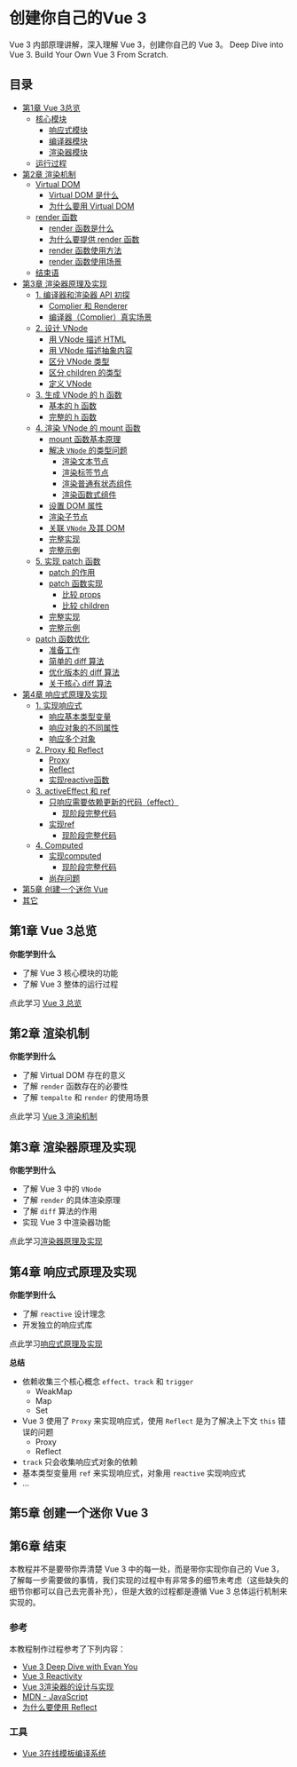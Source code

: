 # 创建你自己的Vue 3
Vue 3 内部原理讲解，深入理解 Vue 3，创建你自己的 Vue 3。
Deep Dive into Vue 3. Build Your Own Vue 3 From Scratch.

## 目录

  - [第1章 Vue 3总览](#第1章-vue-3总览)
    - [核心模块](./course/chapter1/OVERVIEW.md#核心模块)
      - [响应式模块](./course/chapter1/OVERVIEW.md#响应式模块)
      - [编译器模块](./course/chapter1/OVERVIEW.md#编译器模块)
      - [渲染器模块](./course/chapter1/OVERVIEW.md#渲染器模块)
    - [运行过程](./course/chapter1/OVERVIEW.md#运行过程)
  - [第2章 渲染机制](#第2章-渲染机制)
    - [Virtual DOM](./course/chapter2/RENDERER.md#virtual-dom)
      - [Virtual DOM 是什么](./course/chapter2/RENDERER.md#virtual-dom-是什么)
      - [为什么要用 Virtual DOM](./course/chapter2/RENDERER.md#为什么要用-virtual-dom)
    - [render 函数](./course/chapter2/RENDERER.md#render-函数)
      - [render 函数是什么](./course/chapter2/RENDERER.md#render-函数是什么)
      - [为什么要提供 render 函数](./course/chapter2/RENDERER.md#为什么要提供-render-函数)
      - [render 函数使用方法](./course/chapter2/RENDERER.md#render-函数使用方法)
      - [render 函数使用场景](./course/chapter2/RENDERER.md#render-函数使用场景)
    - [结束语](./course/chapter2/RENDERER.md#结束语)
  - [第3章 渲染器原理及实现](#第3章-渲染器原理及实现)
    - [1. 编译器和渲染器 API 初探](./course/chapter3/1.API.md#1-编译器和渲染器-api-初探)
      - [Complier 和 Renderer](./course/chapter3/1.API.md#complier-和-renderer)
      - [编译器（Complier）真实场景](./course/chapter3/1.API.md#编译器complier真实场景)
    - [2. 设计 VNode](./course/chapter3/2.VNODE.md#2-设计-vnode)
      - [用 VNode 描述 HTML](./course/chapter3/2.VNODE.md#用-vnode-描述-html)
      - [用 VNode 描述抽象内容](./course/chapter3/2.VNODE.md#用-vnode-描述抽象内容)
      - [区分 VNode 类型](./course/chapter3/2.VNODE.md#区分-vnode-类型)
      - [区分 children 的类型](./course/chapter3/2.VNODE.md#区分-children-的类型)
      - [定义 VNode](./course/chapter3/2.VNODE.md#定义-vnode)
    - [3. 生成 VNode 的 h 函数](./course/chapter3/3.HFUNCTION.md#3-生成-vnode-的-h-函数)
      - [基本的 h 函数](./course/chapter3/3.HFUNCTION.md#基本的-h-函数)
      - [完整的 h 函数](./course/chapter3/3.HFUNCTION.md#完整的-h-函数)
    - [4. 渲染 VNode 的 mount 函数](./course/chapter3/4.MOUNT.md#4-渲染-vnode-的-mount-函数)
      - [mount 函数基本原理](./course/chapter3/4.MOUNT.md#mount-函数基本原理)
      - [解决 `VNode` 的类型问题](./course/chapter3/4.MOUNT.md#解决-vnode-的类型问题)
        - [渲染文本节点](./course/chapter3/4.MOUNT.md#渲染文本节点)
        - [渲染标签节点](./course/chapter3/4.MOUNT.md#渲染标签节点)
        - [渲染普通有状态组件](./course/chapter3/4.MOUNT.md#渲染普通有状态组件)
        - [渲染函数式组件](./course/chapter3/4.MOUNT.md#渲染函数式组件)
      - [设置 DOM 属性](./course/chapter3/4.MOUNT.md#设置-dom-属性)
      - [渲染子节点](./course/chapter3/4.MOUNT.md#渲染子节点)
      - [关联 `VNode` 及其 DOM](./course/chapter3/4.MOUNT.md#关联-vnode-及其-dom)
      - [完整实现](./course/chapter3/4.MOUNT.md#完整实现)
      - [完整示例](./course/chapter3/4.MOUNT.md#完整示例)
    - [5. 实现 patch 函数](./course/chapter3/5.PATCH.md#5-实现-patch-函数)
      - [patch 的作用](./course/chapter3/5.PATCH.md#patch-的作用)
      - [patch 函数实现](./course/chapter3/5.PATCH.md#patch-函数实现)
        - [比较 props](./course/chapter3/5.PATCH.md#比较-props)
        - [比较 children](./course/chapter3/5.PATCH.md#比较-children)
      - [完整实现](./course/chapter3/5.PATCH.md#完整实现)
      - [完整示例](./course/chapter3/5.PATCH.md#完整示例)
    - [patch 函数优化](./course/chapter3/6.DIFF.md#patch-函数优化)
      - [准备工作](./course/chapter3/6.DIFF.md#准备工作)
      - [简单的 diff 算法](./course/chapter3/6.DIFF.md#简单的-diff-算法)
      - [优化版本的 diff 算法](./course/chapter3/6.DIFF.md#优化版本的-diff-算法)
      - [关于核心 diff 算法](./course/chapter3/6.DIFF.md#关于核心-diff-算法)
  - [第4章 响应式原理及实现](#第4章-响应式原理及实现)
    - [1. 实现响应式](./course/chapter4/1.REACTIVITY.md#1-实现响应式)
      - [响应基本类型变量](./course/chapter4/1.REACTIVITY.md#响应基本类型变量)
      - [响应对象的不同属性](./course/chapter4/1.REACTIVITY.md#响应对象的不同属性)
      - [响应多个对象](./course/chapter4/1.REACTIVITY.md#响应多个对象)
    - [2. Proxy 和 Reflect](./coursee/../course/chapter4/2.PROXY&REFLECT.md#2-proxy-和-reflect)
      - [Proxy](./coursee/../course/chapter4/2.PROXY&REFLECT.md#proxy)
      - [Reflect](./coursee/../course/chapter4/2.PROXY&REFLECT.md#reflect)
      - [实现reactive函数](./coursee/../course/chapter4/2.PROXY&REFLECT.md#实现reactive函数)
    - [3. activeEffect 和 ref](./course/chapter4/3.ACTIVEEFFECT&REF.md#3-activeeffect-和-ref)
      - [只响应需要依赖更新的代码（effect）](./course/chapter4/3.ACTIVEEFFECT&REF.md#只响应需要依赖更新的代码effect)
        - [现阶段完整代码](./course/chapter4/3.ACTIVEEFFECT&REF.md#现阶段完整代码)
      - [实现ref](./course/chapter4/3.ACTIVEEFFECT&REF.md#实现ref)
        - [现阶段完整代码](./course/chapter4/3.ACTIVEEFFECT&REF.md#现阶段完整代码-1)
    - [4. Computed](./course/chapter4/4.COMPUTED.md#lesson4---computed)
      - [实现computed](./course/chapter4/4.COMPUTED.md#实现computed)
        - [现阶段完整代码](./course/chapter4/4.COMPUTED.md#现阶段完整代码-2)
      - [尚存问题](./course/chapter4/4.COMPUTED.md#尚存问题)
  - [第5章 创建一个迷你 Vue](#第5章-创建一个迷你-vue)
  - [其它](#其它)

## 第1章 Vue 3总览

**你能学到什么**
- 了解 Vue 3 核心模块的功能
- 了解 Vue 3 整体的运行过程

点此学习 [Vue 3 总览](./course/chapter1/OVERVIEW.md)

## 第2章 渲染机制
**你能学到什么**
- 了解 Virtual DOM 存在的意义
- 了解 `render` 函数存在的必要性
- 了解 `tempalte` 和 `render` 的使用场景

点此学习 [Vue 3 渲染机制](./course/chapter2/RENDERER.md)

## 第3章 渲染器原理及实现

**你能学到什么**
- 了解 Vue 3 中的 `VNode`
- 了解 `render` 的具体渲染原理
- 了解 `diff` 算法的作用
- 实现 Vue 3 中渲染器功能

点此学习[渲染器原理及实现](./course/chapter3/OVERVIEW.md)

## 第4章 响应式原理及实现

**你能学到什么**
- 了解 `reactive` 设计理念
- 开发独立的响应式库

点此学习[响应式原理及实现](./chapter4/OVERVIEW.md)

**总结**

- 依赖收集三个核心概念 `effect`、`track` 和 `trigger`
  - WeakMap
  - Map
  - Set
- Vue 3 使用了 `Proxy` 来实现响应式，使用 `Reflect` 是为了解决上下文 `this` 错误的问题
  - Proxy
  - Reflect
- `track` 只会收集响应式对象的依赖
- 基本类型变量用 `ref` 来实现响应式，对象用 `reactive` 实现响应式
- ...

## 第5章 创建一个迷你 Vue 3


## 第6章 结束
本教程并不是要带你弄清楚 Vue 3 中的每一处，而是带你实现你自己的 Vue 3，了解每一步需要做的事情，我们实现的过程中有非常多的细节未考虑（这些缺失的细节你都可以自己去完善补充），但是大致的过程都是遵循 Vue 3 总体运行机制来实现的。

### 参考
本教程制作过程参考了下列内容：
- [Vue 3 Deep Dive with Evan You](https://www.vuemastery.com/courses/vue3-deep-dive-with-evan-you/parting-words)
- [Vue 3 Reactivity](https://www.vuemastery.com/courses/vue-3-reactivity/reading-source-code-with-evan-you)
- [Vue 3渲染器的设计与实现](http://hcysun.me/vue-design/zh/essence-of-comp.html#%E7%BB%84%E4%BB%B6%E7%9A%84%E4%BA%A7%E5%87%BA%E6%98%AF%E4%BB%80%E4%B9%88)
- [MDN - JavaScript](https://developer.mozilla.org/zh-CN/docs/Web/JavaScript)
- [为什么要使用 Reflect](https://javascript.info/proxy?tdsourcetag=s_pctim_aiomsg#proxying-a-getter)

### 工具
- [Vue 3在线模板编译系统](https://vue-next-template-explorer.netlify.app/)
